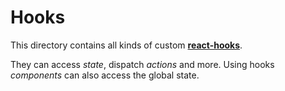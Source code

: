 # Hooks

This directory contains all kinds of custom [__react-hooks__](https://reactjs.org/docs/hooks-intro.html).

They can access *state*, dispatch *actions* and more. Using hooks *components* can also access the global state.
